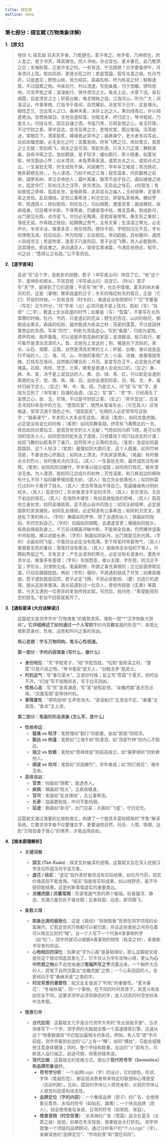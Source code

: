 ```yaml
---
title: 探玄赋
outline: deep
---
```

  
### **第七部分：探玄赋 (万物类象详解)**

**1.【原文】**
> 卷四 七 探玄赋
> 且夫天字者，乃乾健也，君子体之。地字者，乃坤顺也，庶人宜之。君子书天，得其理也。庶人书地，亦合宜也。夏木春花，此乃敷荣之日；冬梅秋菊，正是开发之时。一有背违，宁无困顿？日字要看停午，月来须问上弦。假如风雨，更逢长旺之时；若是雪霜，莫写炎蒸之侯。牡丹芍药，只是虚花；野杏山桃，皆为结实。森森松柏，终为栋梁之材；郁郁逢篙，不过园篱之物。书来风竹，判以清虚。写到桑蚕，归于饱暖。锣鸣炮响，可言声势之家；波滚船行，俱作漂流之士。鱼龙上达，犬豕下流。泉石烟霞，自是清贫之士；轩窗台榭，难言暗昧之徒。江海河山，所为广大；涧溪沼沚，作事卑微。灯烛书于夜间，自然耀彩。月星写于日午，定是埋光。椒桂芝兰，岂出常人之口。桑麻禾麦，决非上达之人。黄白绿青红，许以相逢艳冶。宫商角徵羽，言他会遇知音。剑戟戈矛，终归武士。琴书笔砚，乃是文人。问钱与贫，因见自谦之德。书富乃贵，已萌妄想之心，金玉珍珠，不过守财之辈。荣华显达，宜寻及第之方。恩情欢爱，既出笔端。淫荡痴迷，常眠花下。酒浆脍炙，哺啜者必常书之；福寿康宁，老大者多应写此。且如龙蟠虎踞，必无变化之时；凤翥鸾翔，终有飞腾之日。体如鹭立，孤贫之士无疑；势如鸦飞，绕舌之徒可测。惊蛇失道，只寻入穴之谋；舞鹤离巢。自有冲宵之志。急如鹊跳，是子轻浮；缓似鹅行，斯人稳重。如篁翁郁，休言豁达心怀；似水漂流，未免萧条家道。或若炎炎之火，或如点点之云，一生喜怒无常，终生成败不保。风摇嫩竹，早年卓立难成；雨洗桃花，晚年羁栖无倚，、。为人潇洒，乃如千树之江海；赋性温柔，何异数株之岩柳。烟萝系树，卓立全倚他人；霜叶离巢，飘零不由乎自己。画似棱棱之枯木，孤苦伶仃；形如泛泛之浮萍，贫穷漂泊。无异岩之怪石，x险营生；有如耸拔之奇峰，孤高处世。金绳铁索，此非岩谷之幽人；玉树瑶琴，定是邦家之良佐。乱丝缠结，定知公事牵连；利刃交加，即是私家格角。撇如罗带，除遇阴人；捺似拖钩，刑伤及己。勾似锦靴，遭逢官贵；画成横枕，疾病临身。切忌横冲半断，不保荣身。仍嫌直落中枯，难言高寿。剔成新月，出门便见光辉。点作星飞，守旧必无晦滞。至若挥毫带煞，秉生死之重权；落纸无成，作奔趋之贱役。起腾腾之秀气，主有文章；生凛凛之寒光，必无声价。半浓半淡，做事多乖；倚东倚西，撑持不瑕，字短则沉沦不显，字长则潦倒无成。拾后拈前，所为险阻；忘前顿后，举动趔趄。且如偃仰，遇庶人则成号泣；若是拘挛，逢君子乃是刑囚。君子必定飞腾，庶人必能勤劳。造其理也，即此推之。余向遇异人，曾授玄黄诸篇，今遇异翁授此，赋毕，问之曰：“愿得公之名姓。”公不答而去。

**2.【逐字直译】**
> 且说“天”这个字，是乾卦的刚健，君子（书写或占问）体现了它。“地”这个字，是坤卦的顺从，平民百姓（书写或占问）适宜它。（所以）君子写“天”字，是得到了它的道理；平民写“地”字，也合乎情理。夏天的树木春天的花，这是（事物）繁荣昌盛的日子；冬天的梅花秋天的菊花，正是（它们）开放的时候。一旦有违背（时令的），难道会没有困顿吗？“日”字要看（写在）正午时分，“月”字来（占）必须问是不是上弦月。假如（写）“风雨”（二字），要逢上生长旺盛的时节；如果是（写）“雪霜”，不要写在炎热蒸腾的时候。牡丹、芍药，只是虚幻的花朵；野生的杏花、山间的桃花，都能结出果实。森森的松柏，最终能成为栋梁之材；茂密的蓬蒿，不过是园林篱笆边的东西。写来“风竹”，判断为清高虚心。写到“桑蚕”，归结为温饱。锣声鸣响、炮声轰隆，可以说是声势显赫的家庭；波浪翻滚、船只航行，都可看作是漂泊流浪的人。鱼、龙是向上发达的；狗、猪是向下流俗的。泉水、山石、烟雾、云霞，自然是清高贫寒的士人；轩窗、台榭，难以说是品行不端的人。江、海、河、山，所做的事情广大；小溪、池塘，做事情就卑微。灯烛写在夜间，自然能闪耀光彩；月亮、星星写在正午，必定是光芒被掩盖。花椒、肉桂、灵芝、兰草，哪里是普通人会说出口的。（反之）桑、麻、禾、麦，决不是上层显达的人。黄、白、绿、青、红，可以断定会遇到美艳的女子。宫、商、角、徵、羽，说他会遇到知音。剑、戟、戈、矛，最终归结于武士。（反之）琴、书、笔、砚，乃是文人。问“钱”与“贫”字，是因为见到了（书写者）自谦的品德。（反之）写“富”、“贵”字，已经萌生了妄想之心。金、玉、珍珠，不过是守财奴之辈。（反之）“荣华显达”，应该去寻找科举高中的方法。“恩情欢爱”，既然从笔端写出，（可见其人）淫荡痴迷，常常沉溺于酒色之中。“酒浆脍炙”，吃喝的人必定常常写这些字；“福寿康宁”，年老的人大多会写这些。
> 再说（笔势），如同龙盘虎踞，必定是没有变化的时候；（笔势）如同凤舞鸾翔，终究有飞黄腾达的一天。体态如同白鹭站立，是孤苦贫穷的士人无疑；气势如同乌鸦飞翔，是可以预测的饶舌小人。如同受惊的蛇失去了道路，只想着找个洞穴钻进去的计谋；如同飞舞的仙鹤离开了巢穴，自然有冲上云霄的志向。（笔势）急促如同喜鹊跳跃，这个人轻浮；（笔势）缓慢如同大鹅行走，这个人稳重。如同竹林茂密，不要说他心怀豁达；如同水上漂流，不免家道萧条。（笔画）有时像炎炎的烈火，有时像点点的浮云，（其人）一生喜怒无常，最终成败没有保障。（笔势）如同风吹动嫩竹，早年难以独立成就；如同雨打桃花，晚年漂泊无依。为人潇洒，就如同江边成片的树林；天性温柔，和几株岩边的柳树有什么不同？如同藤萝缠绕着大树，（其人）独立完全依靠他人；如同秋霜打过的叶子离开了枝头，（其人）漂泊零落由不得自己。笔画像棱角分明的枯木，（其人）孤苦伶仃；形状像漂浮不定的浮萍，（其人）贫穷漂泊。无异于岩边的怪石，（其人）在艰险中谋生；有如高耸挺拔的奇峰，（其人）孤高地立身处世。如同金绳铁索，这不是山谷中的隐士；如同玉树瑶琴，必定是国家的贤良辅佐。如同乱丝缠结，必定知道有公事牵连；如同利刃交叉，就是私下里的格斗。（字的）撇画如同罗带，除了会遇到女人；捺画如同拖钩，刑罚伤到自己。（字的）钩画如同锦靴，会遭逢官贵；横画如同枕头，疾病会降临到身上。千万忌讳横画冲破中断，不能保全自身。仍然嫌弃竖画中间枯细，难以说能长寿。（字的）剔画如同新月，出门就能见到光辉。（字的）点画如同飞星，守着旧业必定没有阻滞。至于挥笔时带着煞气，（其人）掌握着生死的重权；落笔时没有章法，（其人）是做奔走杂役的下等人。升腾起秀丽之气，主有文才；产生出凛冽的寒光，必定没有名望身价。墨色半浓半淡，做事多有差错；（字形）东倒西歪，难以支撑。字形短，则沉沦不显；字形长，则潦倒无成。笔画颠倒，所做之事充满艰险；忘记前面停顿后面，行动会踉踉跄跄。再如（字形）偃仰，平民遇到就成了号哭；如果是蜷曲，君子遇到就是囚禁。君子必定飞腾，平民必定勤劳。（要）创造它的道理，就从这些来推演。我从前遇到过一位异人，曾经传授我《玄黄》等篇章，今天又遇到一位奇异的老翁传授此赋，写完后，我问他：“希望能得到您的姓名。”老翁不回答就离开了。

**3.【通俗意译 (大白话解读)】**
> 这篇赋文是测字学中“万物类象”的极致发挥，堪称一部**“汉字物象大辞典”**。它详细阐述了如何通过一个人写的**字的内容**和**笔画的形态**，来类比推断其身份、性格、运势和所问之事的吉凶。
> 
> **核心思想：字与万物同构，笔与心性相通。**
> 
> **第一部分：字的内容类象 (写什么，像什么)**
> *   **身份地位**：“天”字配君子，“地”字配百姓。“松柏”是栋梁之材，“蓬蒿”只是凡俗之物。“琴书笔砚”是文人，“剑戟戈矛”是武士。
> *   **时机运气**：写“春花夏木”，正是好时候；反之写“雪霜”于夏天，则时运不济。“灯烛”写于夜晚则吉，写于白天则凶。
> *   **性格心态**：写“贫”是真谦虚，写“富”是假妄想。“龙蟠虎踞”是志在必得，“凤翥鸾翔”是等待时机。
> *   **事情属性**：“锣鸣炮响”主声势浩大，“波滚船行”主漂泊不定。“桑蚕”主温饱，“鱼龙”主上进。
> 
> **第二部分：笔画的形态类象 (怎么写，是什么)**
> *   **性格命运**：
>     *   **稳重 vs 轻浮**：笔势慢如“鹅行”则稳重，急如“鹊跳”则轻浮。
>     *   **豁达 vs 拘谨**：笔势如“江海千树”则潇洒，如“茂密竹林”则内心不豁达。
>     *   **独立 vs 依赖**：笔势如“奇峰耸拔”则孤高独立，如“藤萝缠树”则依赖他人。
>     *   **顺遂 vs 坎坷**：笔势如“风摇嫩竹”，早年难成；如“雨打桃花”，晚年无依。
> *   **具体吉凶**：
>     *   **官贵**：钩画如“锦靴”，能遇贵人。
>     *   **疾病**：横画如“枕头”，主疾病缠身。
>     *   **官司**：笔画如“乱丝缠结”，主公事牵连。
>     *   **长寿**：竖画要挺拔，中间不能枯细。
>     *   **前途**：剔画如“新月”，出门见喜；点画如“飞星”，守旧无忧。
> 
> 这篇赋文通过海量的比喻和类比，构建了一个极其丰富和精微的“字象”解读系统。它要求测字者不仅要懂文字，更要通晓自然、社会、人情、物理，达到“万物皆备于我心”的境界，才能运用自如。

**4.【根本原理解析】**
> *   **关键词解**：
>     *   **探玄 (Tàn Xuán)**：探求玄妙幽深的道理。这篇赋文旨在深入挖掘汉字背后所蕴含的宇宙万象。
>     *   **虚花 / 结实**：“虚花”指外表好看但没有实际结果，如牡丹芍药，观赏价值高但不能食用。“结实”指能有实际成果，如山桃野杏，虽不华丽但能结果。这是判断事情虚实的重要类比。
>     *   **龙蟠虎踞 / 凤翥鸾翔**：形容笔画气势的两个极端。前者雄浑、静态、充满力量但处于蛰伏期；后者轻盈、动态、即将腾飞。
> 
> *   **象数义理**：
>     *   **取象比类的极致化**：这是《易经》“观物取象”思想在测字领域的全面展开。它假定世间万物都可以被归类，并且这些类别之间存在着可以相互比附的“理”。当一个人写下一个代表A类事物的字（如“松”），测字师就可以根据A类事物的特性（栋梁之材），来推断书写者的命运。
>     *   **心物相应的深化**：如果说“字为心画”是基础理论，那么这篇赋文就是将这个理论彻底具象化了。它不仅认为字形反映心境，更认为**心中所想之物**会不自觉地通过**笔端所写之字**流露出来。一个胸怀大志的人，其笔下自然流露出“龙蟠虎踞”之势；一个心系田园的人，会更倾向于写“桑麻禾麦”之类的字。
>     *   **时空背景的重要性**：赋文反复强调了“时机”的重要性。“夏木春花”、“冬梅秋菊”，同一个事物，在不同的时间背景下，其意义和吉凶完全不同。这要求测字必须将静态的字，放入动态的时空坐标系中去考察。
> 
> *   **情景引申**：
>     *   **古代应用**：这篇赋文几乎是古代测字大师的“专业技能手册”。当求测者写下一个字，测字师的大脑就会像一个高速搜索引擎，迅速从这个“物象数据库”中匹配出最相关的条目。例如，有人写“德”字问前程，测字师看到右边的“心”上有一“横”，如同“横枕”，可能会提醒他注意身体健康；同时，整个字结构稳重，左边的“彳”部有力，可断其人品行端正，前途可期，但需劳碌奔波。
>     *   **现代比喻**：这篇赋文的思维方式，类似于**现代符号学（Semiotics）和品牌形象设计**。
>         *   **符号学分析**：一个品牌Logo（字）的设计，它的颜色、形状、字体（笔画形态），都会给消费者带来特定的联想和心理感受（吉凶判断）。比如，圆润的字体让人感觉亲和，尖锐的字体让人感觉科技感和攻击性。
>         *   **品牌定位（字的内容）**：一个奢侈品牌（君子）的广告，会使用象征尊贵、永恒的符号（如钻石、雄鹰）；一个快消品牌（庶人），则会使用象征亲民、日常的符号（如笑脸、家庭）。
>         *   **情景营销（时空背景）**：冰淇淋的广告（雪霜）适合在夏天（炎蒸之侯）投放，如果在冬天投放，效果就会大打折扣。
>         测字师就像一个顶级的品牌顾问，通过分析客户的“个人Logo”（字），来解读他的“品牌定位”、“市场前景”和“潜在风险”。
